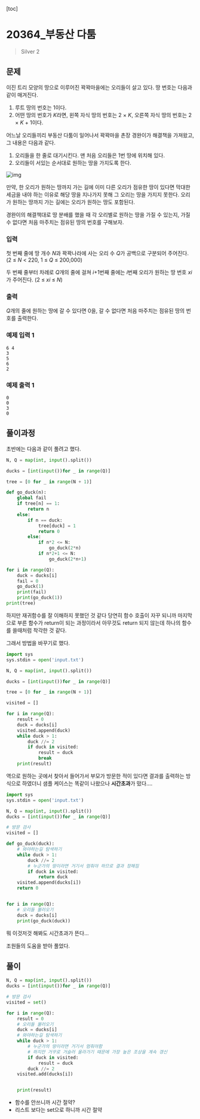 [toc]

# 20364_부동산 다툼

> Silver 2



## 문제

이진 트리 모양의 땅으로 이루어진 꽉꽉마을에는 오리들이 살고 있다. 땅 번호는 다음과 같이 매겨진다.

1. 루트 땅의 번호는 1이다.
2. 어떤 땅의 번호가 *K*라면, 왼쪽 자식 땅의 번호는 2 × *K*, 오른쪽 자식 땅의 번호는 2 × *K* + 1이다.

어느날 오리들끼리 부동산 다툼이 일어나서 꽉꽉마을 촌장 경완이가 해결책을 가져왔고, 그 내용은 다음과 같다.

1. 오리들을 한 줄로 대기시킨다. 맨 처음 오리들은 1번 땅에 위치해 있다.
2. 오리들이 서있는 순서대로 원하는 땅을 가지도록 한다.

![img](README.assets/preview)

만약, 한 오리가 원하는 땅까지 가는 길에 이미 다른 오리가 점유한 땅이 있다면 막대한 세금을 내야 하는 이유로 해당 땅을 지나가지 못해 그 오리는 땅을 가지지 못한다. 오리가 원하는 땅까지 가는 길에는 오리가 원하는 땅도 포함된다.



경완이의 해결책대로 땅 분배를 했을 때 각 오리별로 원하는 땅을 가질 수 있는지, 가질 수 없다면 처음 마주치는 점유된 땅의 번호를 구해보자.

### 입력

첫 번째 줄에 땅 개수 *N*과 꽉꽉나라에 사는 오리 수 *Q*가 공백으로 구분되어 주어진다. (2 ≤ *N* < 220, 1 ≤ *Q* ≤ 200,000)

두 번째 줄부터 차례로 *Q*개의 줄에 걸쳐 *i*+1번째 줄에는 *i*번째 오리가 원하는 땅 번호 *xi*가 주어진다. (2 ≤ *xi* ≤ *N*)

### 출력

*Q*개의 줄에 원하는 땅에 갈 수 있다면 0을, 갈 수 없다면 처음 마주치는 점유된 땅의 번호를 출력한다.

### 예제 입력 1

```
6 4
3
5
6
2
```

### 예제 출력 1

```
0
0
3
0
```





## 풀이과정



초반에는 다음과 같이 풀려고 했다.

```python
N, Q = map(int, input().split())

ducks = [int(input())for _ in range(Q)]

tree = [0 for _ in range(N + 1)]

def go_duck(n):
    global fail
    if tree[n] == 1:
        return n
    else:
        if n == duck:
            tree[duck] = 1
            return 0
        else:
            if n*2 <= N:
                go_duck(2*n)
            if n*2+1 <= N:
                go_duck(2*n+1)

for i in range(Q):
    duck = ducks[i]
    fail = 0
    go_duck(1)
    print(fail)
    print(go_duck(1))
print(tree)
```

하지만 재귀함수를 잘 이해하지 못했던 것 같다 당연히 함수 호출이 자꾸 되니까 마지막으로 부른 함수가 return이 되는 과정이라서 아무것도 return 되지 않는데 하나의 함수를 쓸때처럼 착각한 것 같다.



그래서 방법을 바꾸기로 했다.





```python
import sys
sys.stdin = open('input.txt')

N, Q = map(int, input().split())

ducks = [int(input())for _ in range(Q)]

tree = [0 for _ in range(N + 1)]

visited = []

for i in range(Q):
    result = 0
    duck = ducks[i]
    visited.append(duck)
    while duck > 1:
        duck //= 2
        if duck in visited:
            result = duck
            break
    print(result)
```

역으로 원하는 곳에서 찾아서 들어가서 부모가 방문한 적이 있다면 결과를 출력하는 방식으로 하였더니 샘플 케이스는 똑같이 나왔으나 **시간초과**가 떴다....



```python
import sys
sys.stdin = open('input.txt')

N, Q = map(int, input().split())
ducks = [int(input())for _ in range(Q)]

# 방문 검사
visited = []

def go_duck(duck):
    # 와야하는길 탐색하기
    while duck > 1:
        duck //= 2
        # 누군가의 땅이라면 거기서 멈춰야 하므로 결과 정해짐
        if duck in visited:
            return duck
    visited.append(ducks[i])
    return 0


for i in range(Q):
    # 오리들 불러오기
    duck = ducks[i]
    print(go_duck(duck))   
```



뭐 이것저것 해봐도 시간초과가 뜬다... 



조원들의 도움을 받아 풀었다.







## 풀이

```python
N, Q = map(int, input().split())
ducks = [int(input())for _ in range(Q)]

# 방문 검사
visited = set()

for i in range(Q):
    result = 0
    # 오리들 불러오기
    duck = ducks[i]
    # 와야하는길 탐색하기
    while duck > 1:
        # 누군가의 땅이라면 거기서 멈춰야함
        # 하지만 거꾸로 거슬러 올라가기 때문에 가장 높은 조상을 계속 갱신
        if duck in visited:
            result = duck
        duck //= 2
    visited.add(ducks[i])


    print(result)
```

* 함수를 안쓰니까 시간 절약?
* 리스트 보다는 set으로 하니까 시간 절약
